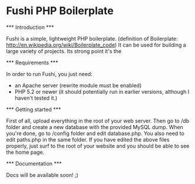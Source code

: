 Fushi PHP Boilerplate
========================

*** Introduction ***

Fushi is a simple, lightweight PHP boilerplate. (definition of Boilerplate: http://en.wikipedia.org/wiki/Boilerplate_code)
It can be used for building a large variety of projects. Its strong point it's the 



*** Requirements ***

In order to run Fushi, you just need:
- an Apache server (rewrite module must be enabled) 
- PHP 5.2 or newer (it should potentially run in earlier versions, although I haven't tested it.)


*** Getting started ***

First of all, upload everything in the root of your web server.
Then go to /db folder and create a new database with the provided MySQL dump.
When you're done, go to /config folder and edit database.php.
You also need to edit paths.php in the same folder.
If you have edited the above files properly, just surf to the root of your website and you should be able to see the home page.


*** Documentation ***

Docs will be available soon! ;)
